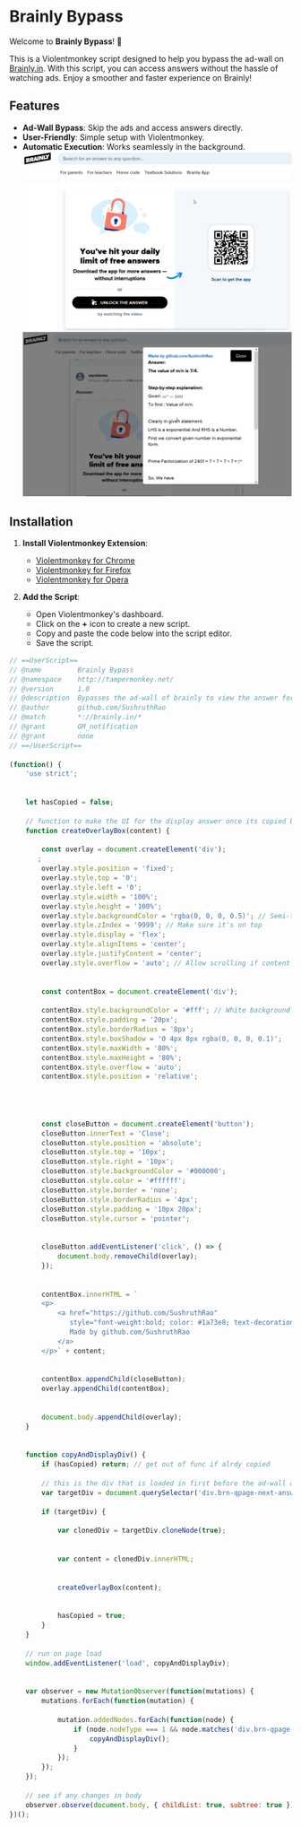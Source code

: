 # Brainly Bypass

Welcome to **Brainly Bypass**! 🚀

This is a Violentmonkey script designed to help you bypass the ad-wall on [Brainly.in](https://brainly.in). With this script, you can access answers without the hassle of watching ads. Enjoy a smoother and faster experience on Brainly!

## Features

- **Ad-Wall Bypass**: Skip the ads and access answers directly.
- **User-Friendly**: Simple setup with Violentmonkey.
- **Automatic Execution**: Works seamlessly in the background.
![block](000806.jpg)
![bypass](000809.jpg)

## Installation

1. **Install Violentmonkey Extension**:
   - [Violentmonkey for Chrome](https://chrome.google.com/webstore/detail/violentmonkey/dfhijheggngnibiblgkcejddjnmjemnl)
   - [Violentmonkey for Firefox](https://addons.mozilla.org/en-US/firefox/addon/violentmonkey/)
   - [Violentmonkey for Opera](https://addons.opera.com/en/extensions/details/violentmonkey/)

2. **Add the Script**:
   - Open Violentmonkey's dashboard.
   - Click on the **+** icon to create a new script.
   - Copy and paste the code below into the script editor.
   - Save the script.

```javascript
// ==UserScript==
// @name         Brainly Bypass
// @namespace    http://tampermonkey.net/
// @version      1.0
// @description  Bypasses the ad-wall of brainly to view the answer for free !
// @author       github.com/SushruthRao
// @match        *://brainly.in/*
// @grant        GM_notification
// @grant        none
// ==/UserScript==

(function() {
    'use strict';


    let hasCopied = false;

    // function to make the UI for the display answer once its copied by the copy function
    function createOverlayBox(content) {

        const overlay = document.createElement('div');
       ;
        overlay.style.position = 'fixed';
        overlay.style.top = '0';
        overlay.style.left = '0';
        overlay.style.width = '100%';
        overlay.style.height = '100%';
        overlay.style.backgroundColor = 'rgba(0, 0, 0, 0.5)'; // Semi-transparent background
        overlay.style.zIndex = '9999'; // Make sure it's on top
        overlay.style.display = 'flex';
        overlay.style.alignItems = 'center';
        overlay.style.justifyContent = 'center';
        overlay.style.overflow = 'auto'; // Allow scrolling if content is too large


        const contentBox = document.createElement('div');

        contentBox.style.backgroundColor = '#fff'; // White background for the content box
        contentBox.style.padding = '20px';
        contentBox.style.borderRadius = '8px';
        contentBox.style.boxShadow = '0 4px 8px rgba(0, 0, 0, 0.1)';
        contentBox.style.maxWidth = '80%';
        contentBox.style.maxHeight = '80%';
        contentBox.style.overflow = 'auto';
        contentBox.style.position = 'relative';




        const closeButton = document.createElement('button');
        closeButton.innerText = 'Close';
        closeButton.style.position = 'absolute';
        closeButton.style.top = '10px';
        closeButton.style.right = '10px';
        closeButton.style.backgroundColor = '#000000';
        closeButton.style.color = '#ffffff';
        closeButton.style.border = 'none';
        closeButton.style.borderRadius = '4px';
        closeButton.style.padding = '10px 20px';
        closeButton.style.cursor = 'pointer';


        closeButton.addEventListener('click', () => {
            document.body.removeChild(overlay);
        });


        contentBox.innerHTML = `
        <p>
            <a href="https://github.com/SushruthRao"
               style="font-weight:bold; color: #1a73e8; text-decoration: none;">
               Made by github.com/SushruthRao
            </a>
        </p>` + content;


        contentBox.appendChild(closeButton);
        overlay.appendChild(contentBox);


        document.body.appendChild(overlay);
    }


    function copyAndDisplayDiv() {
        if (hasCopied) return; // get out of func if alrdy copied

        // this is the div that is loaded in first before the ad-wall adds a block to it
        var targetDiv = document.querySelector('div.brn-qpage-next-answer-box__content.js-answer-content-section');

        if (targetDiv) {

            var clonedDiv = targetDiv.cloneNode(true);


            var content = clonedDiv.innerHTML;


            createOverlayBox(content);


            hasCopied = true;
        }
    }

    // run on page load
    window.addEventListener('load', copyAndDisplayDiv);


    var observer = new MutationObserver(function(mutations) {
        mutations.forEach(function(mutation) {

            mutation.addedNodes.forEach(function(node) {
                if (node.nodeType === 1 && node.matches('div.brn-qpage-next-answer-box__content.js-answer-content-section')) {
                    copyAndDisplayDiv();
                }
            });
        });
    });

    // see if any changes in body
    observer.observe(document.body, { childList: true, subtree: true });
})();

